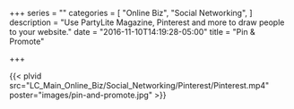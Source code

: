 +++
series = ""
categories = [
  "Online Biz",
  "Social Networking",
]
description = "Use PartyLite Magazine, Pinterest and more to draw people to your website."
date = "2016-11-10T14:19:28-05:00"
title = "Pin & Promote"

+++

{{< plvid src="LC_Main_Online_Biz/Social_Networking/Pinterest/Pinterest.mp4" poster="images/pin-and-promote.jpg" >}}
